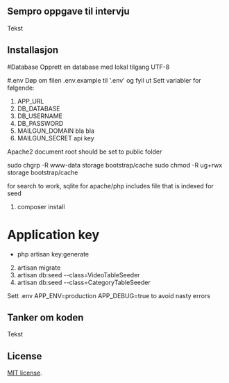 ## Sempro oppgave til intervju

Tekst

## Installasjon

#Database
Opprett en database med lokal tilgang UTF-8

#.env
Døp om filen .env.example til '.env' og fyll ut
Sett variabler for følgende:
1. APP_URL
2. DB_DATABASE 
3. DB_USERNAME
4. DB_PASSWORD
5. MAILGUN_DOMAIN bla bla
6. MAILGUN_SECRET api key


Apache2 document root should be set to public folder

sudo chgrp -R www-data storage bootstrap/cache
sudo chmod -R ug+rwx storage bootstrap/cache

for search to work, sqlite for apache/php
includes file that is indexed for seed

1. composer install
# Application key
- php artisan key:generate
2. artisan migrate
3. artisan db:seed --class=VideoTableSeeder
4. artisan db:seed --class=CategoryTableSeeder

Sett .env 
APP_ENV=production
APP_DEBUG=true to avoid nasty errors

## Tanker om koden

Tekst

## License
[MIT license](http://opensource.org/licenses/MIT).
